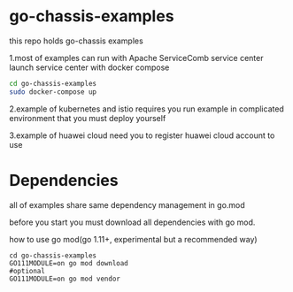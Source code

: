 # go-chassis-examples

this repo holds go-chassis examples


1.most of examples can run with Apache ServiceComb service center
launch service center with docker compose
```sh
cd go-chassis-examples
sudo docker-compose up
```

2.example of kubernetes and istio requires you run example in complicated environment 
that you must deploy yourself

3.example of huawei cloud need you to register huawei cloud account to use

# Dependencies
all of examples share same dependency management in go.mod

before you start you must download all dependencies with go mod. 

how to use go mod(go 1.11+, experimental but a recommended way)
```shell
cd go-chassis-examples
GO111MODULE=on go mod download
#optional
GO111MODULE=on go mod vendor
```